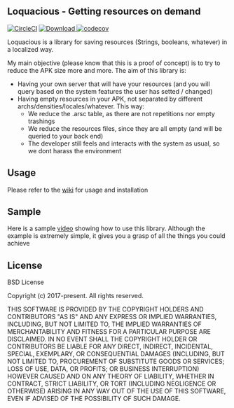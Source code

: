 ## Loquacious - Getting resources on demand

[![CircleCI](https://circleci.com/gh/saantiaguilera/android-api-loquacious/tree/master.svg?style=svg)](https://circleci.com/gh/saantiaguilera/android-api-loquacious/tree/master)  [ ![Download](https://api.bintray.com/packages/saantiaguilera/maven/com.saantiaguilera.loquacious.loquacious/images/download.svg) ](https://bintray.com/saantiaguilera/maven/com.saantiaguilera.loquacious.loquacious/_latestVersion) [![codecov](https://codecov.io/gh/saantiaguilera/android-api-loquacious/branch/master/graph/badge.svg)](https://codecov.io/gh/saantiaguilera/android-api-loquacious)


Loquacious is a library for saving resources (Strings, booleans, whatever) in a localized way.

My main objective (please know that this is a proof of concept) is to try to reduce the APK size more
and more. The aim of this library is:
- Having your own server that will have your resources (and you will query based on the system features the user has setted / changed)
- Having empty resources in your APK, not separated by different archs/densities/locales/whatever. This way:
  * We reduce the .arsc table, as there are not repetitions nor empty trashings
  * We reduce the resources files, since they are all empty (and will be queried to your back end)
  * The developer still feels and interacts with the system as usual, so we dont harass the environment

## Usage

Please refer to the [wiki](https://github.com/saantiaguilera/android-api-loquacious/wiki) for usage and installation

## Sample

Here is a sample [video](https://www.youtube.com/watch?v=JkjCxA4ru7A) showing how to use this library. Although the example is extremely simple, it gives you a grasp of all the things you could achieve

## License

BSD License

Copyright (c) 2017-present. All rights reserved.

THIS SOFTWARE IS PROVIDED BY THE COPYRIGHT HOLDERS AND CONTRIBUTORS "AS IS" AND ANY EXPRESS OR IMPLIED WARRANTIES, INCLUDING, BUT NOT LIMITED TO, THE IMPLIED WARRANTIES OF MERCHANTABILITY AND FITNESS FOR A PARTICULAR PURPOSE ARE DISCLAIMED. IN NO EVENT SHALL THE COPYRIGHT HOLDER OR CONTRIBUTORS BE LIABLE FOR ANY DIRECT, INDIRECT, INCIDENTAL, SPECIAL, EXEMPLARY, OR CONSEQUENTIAL DAMAGES (INCLUDING, BUT NOT LIMITED TO, PROCUREMENT OF SUBSTITUTE GOODS OR SERVICES; LOSS OF USE, DATA, OR PROFITS; OR BUSINESS INTERRUPTION) HOWEVER CAUSED AND ON ANY THEORY OF LIABILITY, WHETHER IN CONTRACT, STRICT LIABILITY, OR TORT (INCLUDING NEGLIGENCE OR OTHERWISE) ARISING IN ANY WAY OUT OF THE USE OF THIS SOFTWARE, EVEN IF ADVISED OF THE POSSIBILITY OF SUCH DAMAGE.
